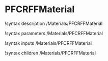 <!-- MOOSE Documentation Stub: Remove this when content is added. -->

# PFCRFFMaterial
!syntax description /Materials/PFCRFFMaterial

!syntax parameters /Materials/PFCRFFMaterial

!syntax inputs /Materials/PFCRFFMaterial

!syntax children /Materials/PFCRFFMaterial
